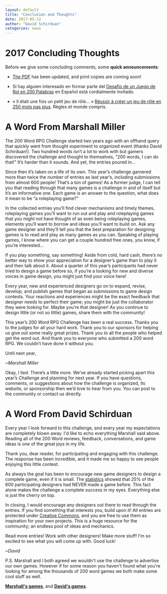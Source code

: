```yaml
---
layout: default
title: "Conclusion and Thoughts"
date: 2017-05-12
author: "David Schirduan"
categories: news
---
```


# 2017 Concluding Thoughts

Before we give some concluding comments, some **quick announcements**:

 * [The PDF]({{site.baseurl}}/downloads) has been updated, and print copies are coming soon!

 * Sí hay alguien interesado en formar parte del [Desafío de un Juego de Rol en 200 Palabras](http://200palabras.nogarung.com/) en Español está cordialmente invitado.

 * « Il était une fois un petit jeu de rôle... » [Réussir à créer un jeu de rôle en 250 mots pas plus](https://www.facebook.com/iletaitunefoisunpetitjeuderole/). Règles et monde compris.

# A Word From Marshall Miller

The 200 Word RPG Challenge started two years ago with an offhand query that quickly went from thought experiment to organized event (thanks David Schirduan!). Two hundred words isn’t a lot to work with but gamers discovered the challenge and thought to themselves, “200 words, I can do that!” It’s harder than it sounds. And yet, the entries poured in…

Since then it’s taken on a life of its own. This year’s challenge garnered more than twice the number of entries as last year’s, including submissions from almost 600 people! That’s a ton of games! As a former judge, I can tell you that reading through that many games is a challenge in and of itself but it’s an informative one. Each game is an answer to the question, what does it mean to be “a roleplaying game?”

In the collected entries you’ll find clever mechanisms and timely themes, roleplaying games you’ll want to run out and play and roleplaying games that you might not have thought of as even being roleplaying games, elements you’ll want to borrow and ideas you’ll want to build on. Ask any game designer and they’ll tell you that the best preparation for designing games is to read and play as many games as you can. Speaking of playing games, I know where you can get a couple hundred free ones, you know, if you’re interested...

If you play something, say something! Aside from cold, hard cash, there’s no better way to show your appreciation for a designer’s game than to play it and then talk about it. About a quarter of this year’s participants had never tried to design a game before so, if you’re a looking for new and diverse voices in game design, you might just find your voice here!

Every year, new and experienced designers go on to expand, revise, develop, and publish games that began as submissions to game design contests. Your reactions and experiences might be the exact feedback that designer needs to perfect their game; you might be just the collaborator they were looking for. Maybe you’re that designer! As you continue to design little (or not so little) games, share them with the community!

This year’s 200 Word RPG Challenge has been a real success. Thanks you to the judges for all your hard work. Thank you to our sponsors for helping us give out some really great prizes. Thank you to all the people who helped get the word out. And thank you to everyone who submitted a 200 word RPG. We couldn’t have done it without you.

Until next year,

*~Marshall Miller*

Okay, I lied. There’s a little more. We’ve already started picking apart this year’s Challenge and planning for next year. If you have questions, comments, or suggestions about how the challenge is organized, its website, or sponsorship then we’d love to hear from you. You can post to the community or contact us directly.

# A Word From David Schirduan

Every year I look forward to this challenge, and every year my expectations are completely blown away. I'd like to echo everything Marshall said above. Reading all of the 200 Word reviews, feedback, conversations, and game ideas is one of the great joys in my life.

Thank you, dear reader, for participating and engaging with this challenge. The response has been incredible, and it made me so happy to see people enjoying this little contest.

As always the goal has been to encourage new game designers to design a complete game, even if it is small. The [statistics](https://200wordrpg.github.io/news/2017/04/25/2017Facts.html) showed that 25% of the 600 participating designers had NEVER made a game before. This fact alone makes the challenge a complete success in my eyes. Everything else is just the cherry on top.

In closing, I would encourage any designers out there to read through the entries. If you find something that interests you, build upon it! All entries are protected under [Creative Commons]({{site.baseurl}}/licensing), and you are free to use them as inspiration for your own projects. This is a huge resource for the community; an endless pool of ideas and mechanics.

Read more entries! Work with other designers! Make more stuff! I'm so excited to see what you will come up with. Good luck!

*~David*

P.S. Marshall and I both agreed we wouldn't use the challenge to advertise our own games. However if for some reason you haven't found what you're looking for among the thousands of 200 word games we both make some cool stuff as well.

[**Marshall's games**](http://www.finemessgames.com/), and [**David's games**](http://schirduans.com/david/category/creations).
